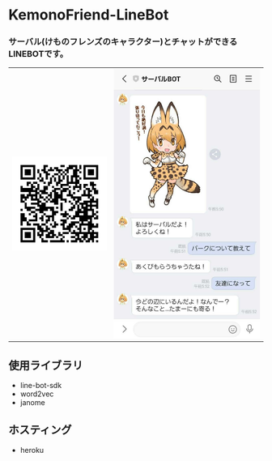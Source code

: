# KemonoFriend-LineBot

### サーバル(けものフレンズのキャラクター)とチャットができるLINEBOTです。

<table>
<tr>
<td><img src="./READMEimages/921ppfrn.png"></td>
<td><img src="./READMEimages/Screenshot_20210719-055222_LINE.jpg"></td>
</tr>
</table>

## 使用ライブラリ

- line-bot-sdk
- word2vec
- janome

## ホスティング

- heroku